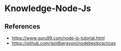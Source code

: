 # Knowledge-Node-Js

## References
- https://www.guru99.com/node-js-tutorial.html
- https://github.com/goldbergyoni/nodebestpractices
